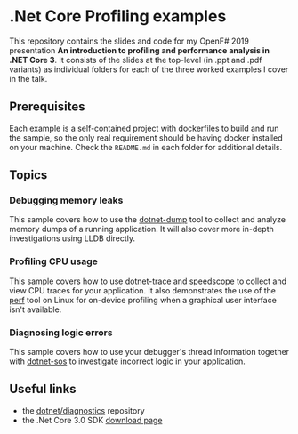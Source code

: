 # .Net Core Profiling examples

This repository contains the slides and code for my OpenF# 2019 presentation **An introduction to profiling and performance analysis in .NET Core 3**.  It consists of the slides at the top-level (in .ppt and .pdf variants) as individual folders for each of the three worked examples I cover in the talk.

## Prerequisites

Each example is a self-contained project with dockerfiles to build and run the sample, so the only real requirement should be having docker installed on your machine. Check the `README.md` in each folder for additional details.

## Topics

### Debugging memory leaks

This sample covers how to use the [dotnet-dump] tool to collect and analyze memory dumps of a running application.  It will also cover more in-depth investigations using LLDB directly.

### Profiling CPU usage

This sample covers how to use [dotnet-trace] and [speedscope] to collect and view CPU traces for your application. It also demonstrates the use of the [perf] tool on Linux for on-device profiling when a graphical user interface isn't available.

### Diagnosing logic errors

This sample covers how to use your debugger's thread information together with [dotnet-sos] to investigate incorrect logic in your application.


## Useful links

* the [dotnet/diagnostics] repository
* the .Net Core 3.0 SDK [download page](https://dotnet.microsoft.com/download/dotnet-core/3.0)

[dotnet/diagnostics]: https://github.com/dotnet/diagnostics/
[dotnet-dump]: https://github.com/dotnet/diagnostics/blob/master/documentation/dotnet-dump-instructions.md
[dotnet-trace]: https://github.com/dotnet/diagnostics/blob/master/documentation/dotnet-trace-instructions.md
[dotnet-counters]: https://github.com/dotnet/diagnostics/blob/master/documentation/dotnet-counters-instructions.md
[dotnet-sos]: https://github.com/dotnet/diagnostics/blob/master/documentation/installing-sos-instructions.md
[speedscope]: https://github.com/jlfwong/speedscope
[perf]: https://perf.wiki.kernel.org/index.php/Main_Page
